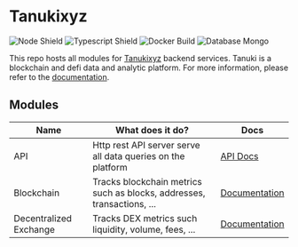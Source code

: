 # Tanukixyz

![Node Shield](https://img.shields.io/badge/Node-%5E16.0.0-brightgreen?style=flat-square&logo=JavaScript)
![Typescript Shield](https://img.shields.io/badge/Typescript-%5E4.6.3-blue?style=flat-square&logo=TypeScript)
![Docker Build](https://img.shields.io/badge/Build-Docker-9cf?style=flat-square&logo=Docker)
![Database Mongo](https://img.shields.io/badge/Database-MongoDB-success?style=flat-square&logo=MongoDB)

This repo hosts all modules for [Tanukixyz](https://tanukixyz.com) backend services.
Tanuki is a blockchain and defi data and analytic platform. For more information, please refer to the [documentation](https://docs.tanukixyz.com/).

## Modules

| Name                   | What does it do?                                                       | Docs                              |
|------------------------|------------------------------------------------------------------------|-----------------------------------|
| API                    | Http rest API server serve all data queries on the platform            | [API Docs](./docs/readme.md)      |
| Blockchain             | Tracks blockchain metrics such as blocks, addresses, transactions, ... | [Documentation](./docs/readme.md) |
| Decentralized Exchange | Tracks DEX metrics such liquidity, volume, fees, ...                   | [Documentation](./docs/readme.md) |
